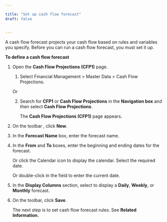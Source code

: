 ```yaml
---

title: "Set up cash flow forecast"
draft: false


---
```


A cash flow forecast projects your cash flow based on rules and variables you specify. Before you can run a cash flow forecast, you must set it up.

**To define a cash flow forecast**

1.  Open the **Cash Flow Projections (CFP1)** page.

    1.  Select Financial Management \> Master Data \> Cash Flow Projections.

    Or

    2.  Search for **CFP1** or **Cash Flow Projections** in the **Navigation box** and then select **Cash Flow Projections**.

        The **Cash Flow Projections (CFP1)** page appears.

2.  On the toolbar , click **New**.

3.  In the **Forecast Name** box, enter the forecast name.

4.  In the **From** and **To** boxes, enter the beginning and ending dates for the forecast.

    Or click the Calendar icon to display the calendar. Select the required date.

    Or double-click in the field to enter the current date.

5.  In the **Display Columns** section, select to display a **Daily**, **Weekly**, or **Monthly** forecast.

6.  On the toolbar, click **Save**.

    The next step is to set cash flow forecast rules. See **Related Information.**
